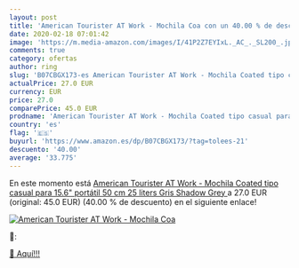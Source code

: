 ```yaml
---
layout: post
title: 'American Tourister AT Work - Mochila Coa con un 40.00 % de descuento'
date: 2020-02-18 07:01:42
image: 'https://m.media-amazon.com/images/I/41P2Z7EYIxL._AC_._SL200_.jpg'
comments: true
category: ofertas
author: ring
slug: 'B07CBGX173-es American Tourister AT Work - Mochila Coated tipo casual para 15.6" portátil  50 cm  25 liters  Gris  Shadow Grey '
actualPrice: 27.0 EUR
currency: EUR
price: 27.0
comparePrice: 45.0 EUR
prodname: 'American Tourister AT Work - Mochila Coated tipo casual para 15.6" portátil  50 cm  25 liters  Gris  Shadow Grey '
country: 'es'
flag: '🇪🇸'
buyurl: 'https://www.amazon.es/dp/B07CBGX173/?tag=tolees-21'
descuento: '40.00'
average: '33.775'
---
```


En este momento está [American Tourister AT Work - Mochila Coated tipo casual para 15.6" portátil  50 cm  25 liters  Gris  Shadow Grey ](https://www.amazon.es/dp/B07CBGX173/?tag=tolees-21) a 27.0 EUR (original: 45.0 EUR) (40.00 %  de descuento) en el siguiente enlace!

[![American Tourister AT Work - Mochila Coa](https://m.media-amazon.com/images/I/41P2Z7EYIxL._AC_._SL200_.jpg)](https://www.amazon.es/dp/B07CBGX173/?tag=tolees-21)

🔎:


[🛒 Aquí!!!](https://www.amazon.es/dp/B07CBGX173/?tag=tolees-21)
